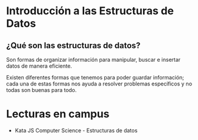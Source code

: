 # Introducción a las Estructuras de Datos

## ¿Qué son las estructuras de datos?

Son formas de organizar información para manipular, buscar e insertar datos de manera eficiente.

Existen diferentes formas que tenemos para poder guardar información; cada una de estas formas nos ayuda a resolver problemas específicos y no todas son buenas para todo.

# Lecturas en campus

- Kata JS Computer Science - Estructuras de datos